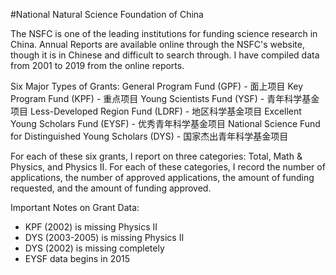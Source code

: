 #National Natural Science Foundation of China

The NSFC is one of the leading institutions for funding science research in China. Annual Reports are available online through the NSFC's website, though it is in Chinese and difficult to search through. I have compiled data from 2001 to 2019 from the online reports.

Six Major Types of Grants:
General Program Fund (GPF) - 面上项目
Key Program Fund (KPF) - 重点项目
Young Scientists Fund (YSF) - 青年科学基金项目
Less-Developed Region Fund (LDRF) - 地区科学基金项目
Excellent Young Scholars Fund (EYSF) - 优秀青年科学基金项目
National Science Fund for Distinguished Young Scholars (DYS) - 国家杰出青年科学基金项目

For each of these six grants, I report on three categories: Total, Math & Physics, and Physics II. For each of these categories, I record the number of applications, the number of approved applications, the amount of funding requested, and the amount of funding approved.

Important Notes on Grant Data:
-	KPF (2002) is missing Physics II
-	DYS (2003-2005) is missing Physics II
-	DYS (2002) is missing completely
-	EYSF data begins in 2015
